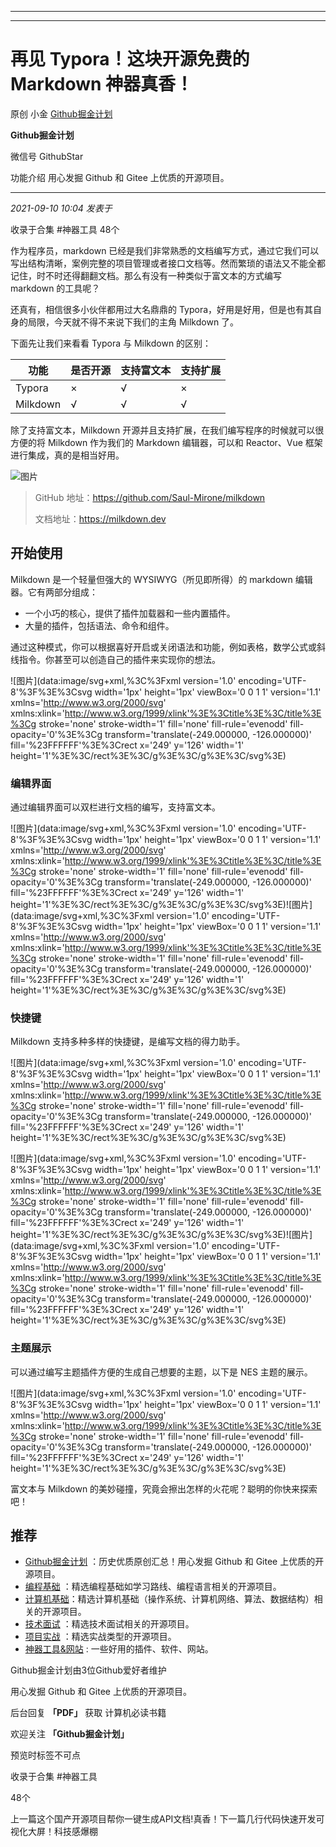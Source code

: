 ----------------------------------------
----------------------------------------
#  再见 Typora！这块开源免费的 Markdown 神器真香！

原创 小金  [ Github掘金计划 ](javascript:void\(0\);)

**Github掘金计划** ![]()

微信号 GithubStar

功能介绍 用心发掘 Github 和 Gitee 上优质的开源项目。

____

_2021-09-10 10:04_ _发表于_

收录于合集 #神器工具 48个

作为程序员，markdown
已经是我们非常熟悉的文档编写方式，通过它我们可以写出结构清晰，案例完整的项目管理或者接口文档等。然而繁琐的语法又不能全都记住，时不时还得翻翻文档。那么有没有一种类似于富文本的方式编写
markdown 的工具呢？

还真有，相信很多小伙伴都用过大名鼎鼎的 Typora，好用是好用，但是也有其自身的局限，今天就不得不来说下我们的主角 Milkdown 了。

下面先让我们来看看 Typora 与 Milkdown 的区别：

功能| 是否开源| 支持富文本| 支持扩展  
---|---|---|---  
Typora| ×| √| ×  
Milkdown| √| √| √  
  
除了支持富文本，Milkdown 开源并且支持扩展，在我们编写程序的时候就可以很方便的将 Milkdown 作为我们的 Markdown 编辑器，可以和
Reactor、Vue 框架进行集成，真的是相当好用。

![图片](https://mmbiz.qpic.cn/mmbiz_png/BcyAypujBVZ9ycPWQH6hsOGp4lrj3zQ83VVV6ia1QSdCjyOuvTiaAsYcQrA4phJoUGw1ThfNsOeF3p8zdnrVCwibA/640?wx_fmt=png&wxfrom=5&wx_lazy=1&wx_co=1)

> GitHub 地址：https://github.com/Saul-Mirone/milkdown
>
> 文档地址：https://milkdown.dev

## 开始使用

Milkdown 是一个轻量但强大的 WYSIWYG（所见即所得）的 markdown 编辑器。它有两部分组成：

  * 一个小巧的核心，提供了插件加载器和一些内置插件。
  * 大量的插件，包括语法、命令和组件。

通过这种模式，你可以根据喜好开启或关闭语法和功能，例如表格，数学公式或斜线指令。你甚至可以创造自己的插件来实现你的想法。

![图片](data:image/svg+xml,%3C%3Fxml version='1.0' encoding='UTF-8'%3F%3E%3Csvg
width='1px' height='1px' viewBox='0 0 1 1' version='1.1'
xmlns='http://www.w3.org/2000/svg'
xmlns:xlink='http://www.w3.org/1999/xlink'%3E%3Ctitle%3E%3C/title%3E%3Cg
stroke='none' stroke-width='1' fill='none' fill-rule='evenodd' fill-
opacity='0'%3E%3Cg transform='translate\(-249.000000, -126.000000\)'
fill='%23FFFFFF'%3E%3Crect x='249' y='126' width='1'
height='1'%3E%3C/rect%3E%3C/g%3E%3C/g%3E%3C/svg%3E)

### 编辑界面

通过编辑界面可以双栏进行文档的编写，支持富文本。

![图片](data:image/svg+xml,%3C%3Fxml version='1.0' encoding='UTF-8'%3F%3E%3Csvg
width='1px' height='1px' viewBox='0 0 1 1' version='1.1'
xmlns='http://www.w3.org/2000/svg'
xmlns:xlink='http://www.w3.org/1999/xlink'%3E%3Ctitle%3E%3C/title%3E%3Cg
stroke='none' stroke-width='1' fill='none' fill-rule='evenodd' fill-
opacity='0'%3E%3Cg transform='translate\(-249.000000, -126.000000\)'
fill='%23FFFFFF'%3E%3Crect x='249' y='126' width='1'
height='1'%3E%3C/rect%3E%3C/g%3E%3C/g%3E%3C/svg%3E)![图片](data:image/svg+xml,%3C%3Fxml
version='1.0' encoding='UTF-8'%3F%3E%3Csvg width='1px' height='1px' viewBox='0
0 1 1' version='1.1' xmlns='http://www.w3.org/2000/svg'
xmlns:xlink='http://www.w3.org/1999/xlink'%3E%3Ctitle%3E%3C/title%3E%3Cg
stroke='none' stroke-width='1' fill='none' fill-rule='evenodd' fill-
opacity='0'%3E%3Cg transform='translate\(-249.000000, -126.000000\)'
fill='%23FFFFFF'%3E%3Crect x='249' y='126' width='1'
height='1'%3E%3C/rect%3E%3C/g%3E%3C/g%3E%3C/svg%3E)

### 快捷键

Milkdown 支持多种多样的快捷键，是编写文档的得力助手。

![图片](data:image/svg+xml,%3C%3Fxml version='1.0' encoding='UTF-8'%3F%3E%3Csvg
width='1px' height='1px' viewBox='0 0 1 1' version='1.1'
xmlns='http://www.w3.org/2000/svg'
xmlns:xlink='http://www.w3.org/1999/xlink'%3E%3Ctitle%3E%3C/title%3E%3Cg
stroke='none' stroke-width='1' fill='none' fill-rule='evenodd' fill-
opacity='0'%3E%3Cg transform='translate\(-249.000000, -126.000000\)'
fill='%23FFFFFF'%3E%3Crect x='249' y='126' width='1'
height='1'%3E%3C/rect%3E%3C/g%3E%3C/g%3E%3C/svg%3E)

![图片](data:image/svg+xml,%3C%3Fxml version='1.0' encoding='UTF-8'%3F%3E%3Csvg
width='1px' height='1px' viewBox='0 0 1 1' version='1.1'
xmlns='http://www.w3.org/2000/svg'
xmlns:xlink='http://www.w3.org/1999/xlink'%3E%3Ctitle%3E%3C/title%3E%3Cg
stroke='none' stroke-width='1' fill='none' fill-rule='evenodd' fill-
opacity='0'%3E%3Cg transform='translate\(-249.000000, -126.000000\)'
fill='%23FFFFFF'%3E%3Crect x='249' y='126' width='1'
height='1'%3E%3C/rect%3E%3C/g%3E%3C/g%3E%3C/svg%3E)![图片](data:image/svg+xml,%3C%3Fxml
version='1.0' encoding='UTF-8'%3F%3E%3Csvg width='1px' height='1px' viewBox='0
0 1 1' version='1.1' xmlns='http://www.w3.org/2000/svg'
xmlns:xlink='http://www.w3.org/1999/xlink'%3E%3Ctitle%3E%3C/title%3E%3Cg
stroke='none' stroke-width='1' fill='none' fill-rule='evenodd' fill-
opacity='0'%3E%3Cg transform='translate\(-249.000000, -126.000000\)'
fill='%23FFFFFF'%3E%3Crect x='249' y='126' width='1'
height='1'%3E%3C/rect%3E%3C/g%3E%3C/g%3E%3C/svg%3E)

### 主题展示

可以通过编写主题插件方便的生成自己想要的主题，以下是 NES 主题的展示。

![图片](data:image/svg+xml,%3C%3Fxml version='1.0' encoding='UTF-8'%3F%3E%3Csvg
width='1px' height='1px' viewBox='0 0 1 1' version='1.1'
xmlns='http://www.w3.org/2000/svg'
xmlns:xlink='http://www.w3.org/1999/xlink'%3E%3Ctitle%3E%3C/title%3E%3Cg
stroke='none' stroke-width='1' fill='none' fill-rule='evenodd' fill-
opacity='0'%3E%3Cg transform='translate\(-249.000000, -126.000000\)'
fill='%23FFFFFF'%3E%3Crect x='249' y='126' width='1'
height='1'%3E%3C/rect%3E%3C/g%3E%3C/g%3E%3C/svg%3E)

富文本与 Milkdown 的美妙碰撞，究竟会擦出怎样的火花呢？聪明的你快来探索吧！

## 推荐

  * [Github掘金计划](https://mp.weixin.qq.com/mp/appmsgalbum?__biz=MzIwNDgzMzI3Mg==&action=getalbum&album_id=1571213952619954180#wechat_redirect) ：历史优质原创汇总！用心发掘 Github 和 Gitee 上优质的开源项目。
  * [编程基础](https://mp.weixin.qq.com/mp/appmsgalbum?action=getalbum&album_id=1632585323454971905&__biz=MzIwNDgzMzI3Mg==#wechat_redirect) ：精选编程基础如学习路线、编程语言相关的开源项目。
  * [计算机基础](https://mp.weixin.qq.com/mp/appmsgalbum?action=getalbum&album_id=1635325633234780161&__biz=MzIwNDgzMzI3Mg==#wechat_redirect)：精选计算机基础（操作系统、计算机网络、算法、数据结构）相关的开源项目。
  * [技术面试](https://mp.weixin.qq.com/mp/appmsgalbum?action=getalbum&album_id=1632589980491366403&__biz=MzIwNDgzMzI3Mg==#wechat_redirect) ：精选技术面试相关的开源项目。
  * [项目实战](https://mp.weixin.qq.com/mp/appmsgalbum?action=getalbum&album_id=1632590550748938241&__biz=MzIwNDgzMzI3Mg==#wechat_redirect) ：精选实战类型的开源项目。
  * [神器工具&网站](https://mp.weixin.qq.com/mp/appmsgalbum?__biz=MzIwNDgzMzI3Mg==&action=getalbum&album_id=1692140336665378820#wechat_redirect) : 一些好用的插件、软件、网站。

Github掘金计划由3位Github爱好者维护  

用心发掘 Github 和 Gitee 上优质的开源项目。

后台回复 **「PDF」** 获取 计算机必读书籍

欢迎关注 **「Github掘金计划」**

预览时标签不可点

收录于合集 #神器工具

48个

上一篇这个国产开源项目帮你一键生成API文档!真香！下一篇几行代码快速开发可视化大屏！科技感爆棚


